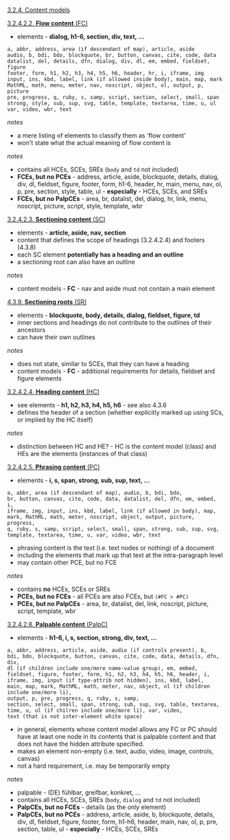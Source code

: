 
[3.2.4. Content models](https://w3c.github.io/html/dom.html#content-models)

[3.2.4.2.2. **Flow content** (FC)](https://w3c.github.io/html/dom.html#flow-content)

* elements - **dialog, h1-6, section, div, text, ...**

```
a, abbr, address, area (if descendant of map), article, aside
audio, b, bdi, bdo, blockquote, br, button, canvas, cite, code, data
datalist, del, details, dfn, dialog, div, dl, em, embed, fieldset, figure
footer, form, h1, h2, h3, h4, h5, h6, header, hr, i, iframe, img
input, ins, kbd, label, link (if allowed inside body), main, map, mark
MathML, math, menu, meter, nav, noscript, object, ol, output, p, picture
pre, progress, q, ruby, s, samp, script, section, select, small, span
strong, style, sub, sup, svg, table, template, textarea, time, u, ul
var, video, wbr, text
```

*notes*

* a mere listing of elements to classify them as 'flow content'
* won't state what the actual meaning of flow content is

*notes*

* contains all HCEs, SCEs, SREs (`body` and `td` not included)
* **FCEs, but no PCEs** - address, article, aside, blockquote, details, dialog,
  div, dl, fieldset, figure, footer, form, h1-6, header, hr, main, menu, nav, ol,
  p, pre, section, style, table, ul - **especially** - HCEs, SCEs, and SREs
* **FCEs, but no PalpCEs** - area, br, datalist, del, dialog, hr, link, menu,
  noscript, picture, script, style, template, wbr

[3.2.4.2.3. **Sectioning content** (SC)](https://w3c.github.io/html/dom.html#sectioning-content)

* elements - **article, aside, nav, section**
* content that defines the scope of headings (3.2.4.2.4) and footers (4.3.8)
* each SC element **potentially has a heading and an outline**
* a sectioning root can also have an outline

*notes*

* content models - **FC** - nav and aside must not contain a main element

[4.3.9. **Sectioning roots** (SR)](https://w3c.github.io/html/sections.html#sectioning-roots)

* elements - **blockquote, body, details, dialog, fieldset, figure, td**
* inner sections and headings do not contribute to the outlines of their ancestors
* can have their own outlines

*notes*

* does not state, similar to SCEs, that they can have a heading
* content models - **FC** - additional requirements for details, fieldset and
  figure elements

[3.2.4.2.4. **Heading content** (HC)](https://w3c.github.io/html/dom.html#heading-content)

* see elements - **h1, h2, h3, h4, h5, h6** - see also 4.3.6
* defines the header of a section (whether explicitly marked up using
  SCs, or implied by the HC itself)

*notes*

* distinction between HC and HE? - HC is the content model (class) and HEs are
  the elements (instances of that class)

[3.2.4.2.5. **Phrasing content** (PC)](https://w3c.github.io/html/dom.html#phrasing-content-2)

* elements - **i, s, span, strong, sub, sup, text, ...**

```
a, abbr, area (if descendant of map), audio, b, bdi, bdo,
br, button, canvas, cite, code, data, datalist, del, dfn, em, embed, i,
iframe, img, input, ins, kbd, label, link (if allowed in body), map,
mark, MathML, math, meter, noscript, object, output, picture, progress,
q, ruby, s, samp, script, select, small, span, strong, sub, sup, svg,
template, textarea, time, u, var, video, wbr, text
```

* phrasing content is the text (i.e. text nodes or nothing) of a document
* including the elements that mark up that text at the intra-paragraph level
* may contain other PCE, but no FCE

*notes*

* contains **no** HCEs, SCEs or SREs
* **PCEs, but no FCEs** - all PCEs are also FCEs, but `(#FC > #PC)`
* **PCEs, but no PalpCEs** - area, br, datalist, del, link, noscript, picture,
  script, template, wbr

[3.2.4.2.8. **Palpable content** (PalpC)](https://w3c.github.io/html/dom.html#palpable-content-2)

* elements - **h1-6, i, s, section, strong, div, text, ...**

```
a, abbr, address, article, aside, audio (if controls present), b,
bdi, bdo, blockquote, button, canvas, cite, code, data, details, dfn, div,
dl (if children include one/more name-value group), em, embed,
fieldset, figure, footer, form, h1, h2, h3, h4, h5, h6, header, i,
iframe, img, input (if type-attrib not hidden), ins, kbd, label,
main, map, mark, MathML, math, meter, nav, object, ol (if children include one/more li),
output, p, pre, progress, q, ruby, s, samp,
section, select, small, span, strong, sub, sup, svg, table, textarea,
time, u, ul (if chilren include one/more li), var, video,
text (that is not inter-element white space)
```

* in general, elements whose content model allows any FC or PC should have at
  least one node in its contents that is palpable content and that does not have
  the hidden attribute specified.
* makes an element non-empty (i.e. text, audio, video, image, controls, canvas)
* not a hard requirement, i.e. may be temporarily empty

*notes*

* palpable - (DE) fühlbar, greifbar, konkret, ...
* contains all HCEs, SCEs, SREs (`body`, `dialog` and `td` not included)
* **PalpCEs, but no FCEs** - details (as the only element)
* **PalpCEs, but no PCEs** - address, article, aside, b, blockquote, details,
  div, dl, fieldset, figure, footer, form, h1-h6, header, main, nav, ol, p, pre,
  section, table, ul - **especially** - HCEs, SCEs, SREs
